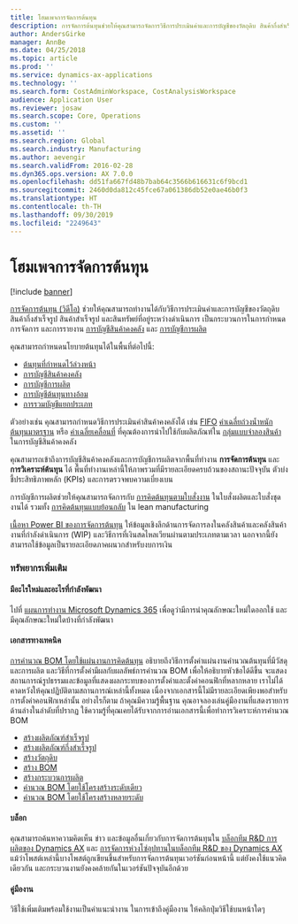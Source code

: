 ```yaml
---
title: โฮมเพจการจัดการต้นทุน
description: การจัดการต้นทุนช่วยให้คุณสามารถจัดการวิธีการประเมินค่าและการบัญชีของวัตถุดิบ สินค้ากึ่งสำเร็จรูป สินค้าสำเร็จรูป และสินทรัพย์ที่อยู่ระหว่างดำเนินการ
author: AndersGirke
manager: AnnBe
ms.date: 04/25/2018
ms.topic: article
ms.prod: ''
ms.service: dynamics-ax-applications
ms.technology: ''
ms.search.form: CostAdminWorkspace, CostAnalysisWorkspace
audience: Application User
ms.reviewer: josaw
ms.search.scope: Core, Operations
ms.custom: ''
ms.assetid: ''
ms.search.region: Global
ms.search.industry: Manufacturing
ms.author: aevengir
ms.search.validFrom: 2016-02-28
ms.dyn365.ops.version: AX 7.0.0
ms.openlocfilehash: dd51fa667fd48b7bab64c3566b616631c6f9bcd1
ms.sourcegitcommit: 2460d0da812c45fce67a061386db52e0ae46b0f3
ms.translationtype: HT
ms.contentlocale: th-TH
ms.lasthandoff: 09/30/2019
ms.locfileid: "2249643"
---
```

# <a name="cost-management-home-page"></a>โฮมเพจการจัดการต้นทุน

[!include [banner](../includes/banner.md)]

[การจัดการต้นทุน (วิดีโอ)](https://www.youtube.com/watch?v=vXzlC-mOBcg&feature=youtu.be) ช่วยให้คุณสามารถทำงานได้กับวิธีการประเมินค่าและการบัญชีของวัตถุดิบ สินค้ากึ่งสำเร็จรูป สินค้าสำเร็จรูป และสินทรัพย์ที่อยู่ระหว่างดำเนินการ เป็นกระบวนการในการกำหนด การจัดการ และการรายงาน [การบัญชีสินค้าคงคลัง](cost-object.md) และ [การบัญชีการผลิต](bom-calculations.md)

คุณสามารถกำหนดนโยบายต้นทุนได้ในพื้นที่ต่อไปนี้: 
-  [ต้นทุนที่กำหนดไว้ล่วงหน้า](costing-versions.md)
-  [การบัญชีสินค้าคงคลัง](cost-object.md)
-  [การบัญชีการผลิต](bom-calculations.md)
-  [การบัญชีต้นทุนทางอ้อม](costing-sheets.md)
-  [การรวมบัญชีแยกประเภท](production-order-cost-analysis.md)

ตัวอย่างเช่น คุณสามารถกำหนดวิธีการประเมินค่าสินค้าคงคลังได้ เช่น [FIFO](fifo-physical-value-marking.md) [ค่าเฉลี่ยถ่วงน้ำหนัก](weighted-average-physical-value-marking.md) [ต้นทุนมาตรฐาน](prerequisites-standard-costs.md) หรือ [ค่าเฉลี่ยเคลื่อนที่](moving-average.md) ที่คุณต้องการนำไปใช้กับผลิตภัณฑ์ใน [กลุ่มแบบจำลองสินค้า](../inventory/reserve-inventory-quantities.md) ในการบัญชีสินค้าคงคลัง

คุณสามารถเข้าถึงการบัญชีสินค้าคงคลังและการบัญชีการผลิตจากพื้นที่ทำงาน **การจัดการต้นทุน** และ **การวิเคราะห์ต้นทุน** ได้ พื้นที่ทำงานเหล่านี้ให้ภาพรวมที่มีรายละเอียดครบถ้วนของสถานะปัจจุบัน ตัวบ่งชี้ประสิทธิภาพหลัก (KPIs) และการตรวจพบความเบี่ยงเบน 

การบัญชีการผลิตช่วยให้คุณสามารถจัดการกับ [การคิดต้นทุนตามใบสั่งงาน](production-order-cost-analysis.md) ในใบสั่งผลิตและใบสั่งชุดงานได้ รวมทั้ง [การคิดต้นทุนแบบย้อนกลับ](backflush-costing.md) ใน lean manufacturing

[เนื้อหา Power BI ของการจัดการต้นทุน](../../dev-itpro/analytics/cost-management-content-pack.md) ให้ข้อมูลเชิงลึกด้านการจัดการลงในคลังสินค้าและคลังสินค้างานที่กำลังดำเนินการ (WIP) และวิธีการที่เงินสดไหลเวียนผ่านตามประเภทตามเวลา นอกจากนี้ยังสามารถใช้ข้อมูลเป็นรายละเอียดภาคผนวกสำหรับงบการเงิน

### <a name="additional-resources"></a>ทรัพยากรเพิ่มเติม

#### <a name="whats-new-and-in-development"></a>มีอะไรใหม่และอะไรที่กำลังพัฒนา

ไปที่ [แผนการทำงาน Microsoft Dynamics 365](https://roadmap.dynamics.com/) เพื่อดูว่ามีการนำคุณลักษณะใหม่ใดออกใช้ และมีคุณลักษณะใหม่ใดบ้างที่กำลังพัฒนา 

#### <a name="white-paper"></a>เอกสารทางเทคนิค
[การคำนวณ BOM โดยใช้แผ่นงานการคิดต้นทุน](https://mbs.microsoft.com/customersource/northamerica/AX/learning/documentation/white-papers/365operationsbomcalsheet) อธิบายถึงวิธีการตั้งค่าแผ่นงานคำนวณต้นทุนที่มีวัสดุและการผลิต และวิธีที่การตั้งค่ามีผลกับผลลัพธ์การคำนวณ BOM เพื่อให้อธิบายหัวข้อได้ดีขึ้น จะแสดงสถานการณ์รูปธรรมและข้อมูลที่แสดงผลกระทบของการตั้งค่าและตั้งค่าคอนฟิกที่หลากหลาย เราไม่ได้คาดหวังให้คุณปฏิบัติตามสถานการณ์เหล่านี้ทั้งหมด เนื่องจากเอกสารนี้ไม่มีรายละเอียดเพียงพอสำหรับการตั้งค่าคอนฟิกเหล่านั้น อย่างไรก็ตาม ถ้าคุณมีความรู้พื้นฐาน คุณอาจลองเล่นคู่มืองานที่แสดงรายการด้านล่างในลำดับที่ปรากฏ ใช้ความรู้ที่คุณเคยได้รับจากการอ่านเอกสารนี้เพื่อทำการวิเคราะห์การคำนวณ BOM 

-  [สร้างผลิตภัณฑ์สำเร็จรูป](tasks/create-finished-product-2016-02.md)
-  [สร้างผลิตภัณฑ์กึ่งสำเร็จรูป](tasks/create-semi-finished-product-2016-02.md)
-  [สร้างวัตถุดิบ](tasks/create-raw-materials-2016-02.md)
-  [สร้าง BOM](tasks/create-boms-2016-02.md)
-  [สร้างกระบวนการผลิต](tasks/create-routes-2016-02.md)
-  [คำนวณ BOM โดยใช้โครงสร้างระดับเดียว](tasks/calculate-bom-single-level-structure-2016-02.md)
-  [คำนวณ BOM โดยใช้โครงสร้างหลายระดับ](tasks/calculate-bom-multilevel-structure-2016-02.md)


#### <a name="blogs"></a>บล็อก
คุณสามารถค้นหาความคิดเห็น ข่าว และข้อมูลอื่นเกี่ยวกับการจัดการต้นทุนใน [บล็อกทีม R&D การผลิตของ Dynamics AX](https://blogs.msdn.microsoft.com/axmfg) และ [การจัดการห่วงโซ่อุปทานในบล็อกทีม R&D ของ Dynamics AX](https://blogs.msdn.microsoft.com/dynamicsaxscm) แม้ว่าโพสต์เหล่านี้บางโพสต์ถูกเขียนขึ้นสำหรับการจัดการต้นทุนเวอร์ชันก่อนหน้านี้ แต่ยังคงใช้แนวคิดเดียวกัน และกระบวนงานยังคงคล้ายกันในเวอร์ชันปัจจุบันอีกด้วย

#### <a name="task-guides"></a>คู่มืองาน
วิธีใช้เพิ่มเติมพร้อมใช้งานเป็นคำแนะนำงาน ในการเข้าถึงคู่มืองาน ให้คลิกปุ่มวิธีใช้บนหน้าใดๆ

